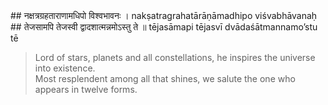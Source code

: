 <section>
<section data-markdown>
## नक्षत्रग्रहताराणामधिपो विश्वभावनः ।
nakṣatragrahatārāṇāmadhipo viśvabhāvanaḥ
## तेजसामपि तेजस्वी द्वादशात्मन्नमोऽस्तु ते ॥
tējasāmapi tējasvī dvādaśātmannamo’stu tē

> Lord of stars, planets and all constellations, he inspires the universe into existence.  
> Most resplendent among all that shines, we salute the one who appears in twelve forms.

<!--
His names are - Āditya (an offspring of Aditi), Savitā (the progenitor of all), Sūrya (the sun god), Pūṣā (the procator of people), Gabhastimān (the nourisher with rain), the possessor of golden rays that are brilliant having the golden seed, Divākara (maker of the day); he has seven horses, Sahasrārci (thousand rayed), Marīcimān (full of rays), Timironmadhana (destroyer of darkness), Śambhu (giver of life), Mārtaṇḍa (who is infuser of life in the cosmic egg); Hiraṇyagarbha (who is a golden foetus), Ahaskara (who brings the day), Ravi (eulogised by all), Agnigarbha (pregnant with fire), the son of Aditi, Śiśiranāśana (the destroyer of frost); Vyomanātha (the lord of the sky), Tamobhedī (disperser of darkness), the master of Ṛgveda, Yajurveda and Sāmaveda, Ghanavṛṣṭi (sender of great rainfall), Apāṃ mitra (the friend of waters) and Vindhyavītīplavaṅgama (the one who swiftly crosses the sky); Ātapī (he is the radiator of heat) and Maṇḍalī (is adorned with a circle of rays), Mṛtyu (he is death himself), Piṅgala (tawny in colour), Sarvatāpa (giver of warmth), omniscient, endowed with extra ordinary splendour, and Sarvabhavaodbhava (the one who is affectionate); he is the controller of all the lunar bodies, planets and stars, creator of all and resplendent among the splendid, O god, Dwādaśātman (who appears in twelve forms), hail to you!

He is the lord of the constellations, stars and planets and the origin of every thing in the universe. Salutations to Aditya who appears in twelve forms (in the shape of twelve months of the year) and whose glory is described in his twelve names.
-->
</section>
</section>
